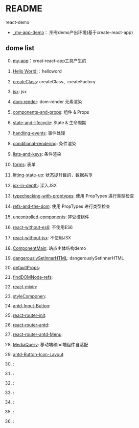 # README

react-demo

- [_my-app-demo](_my-app-demo)： 所有demo产出环境(基于create-react-app)

## dome list
0. [my-app](my-app)：creat-react-app工具产生的
0. [Hello World!](hello-word)：helloword
0. [createClass](createClass): createClass、createFactory
0. [jsx](jsx-demo): jsx
0. [dom-render](dom-render): dom-render 元素渲染
0. [components-and-props](components-and-props): 组件 & Props
0. [state-and-lifecycle](state-and-lifecycle): State & 生命周期
0. [handling-events](handling-events): 事件处理
0. [conditional-rendering](conditional-rendering): 条件渲染
0. [lists-and-keys](lists-and-keys): 条件渲染
0. [forms](forms): 表单
0. [lifting-state-up](lifting-state-up): 状态提升目的，数据共享
0. [jsx-in-depth](jsx-in-depth): 深入JSX
0. [typechecking-with-proptypes](typechecking-with-proptypes): 使用 PropTypes 进行类型检查
0. [refs-and-the-dom](refs-and-the-dom): 使用 PropTypes 进行类型检查
0. [uncontrolled-components](uncontrolled-components): 非受控组件
0. [react-without-es6](react-without-es6): 不使用ES6
0. [react-without-jsx](react-without-jsx): 不使用JSX




0. [ComponentMain](ComponentMain): 站点主体结构demo
0. [dangerouslySetInnerHTML](dangerouslySetInnerHTML): dangerouslySetInnerHTML
0. [defaultProps](defaultProps): 
0. [findDOMNode-refs](findDOMNode-refs): 
0. [react-mixin](react-mixin): 
0. [styleComponen](styleComponen): 
0. [antd-Input-Button](antd-Input-Button): 
0. [react-router-init](react-router-init): 
0. [react-router-antd](react-router-antd): 
0. [react-router-antd-Menu](react-router-antd-Menu): 
0. [MediaQuery](MediaQuery): 移动端和pc端组件自适配
0. [antd-Button-Icon-Layout](antd-Button-Icon-Layout): 
0. [](): 
0. [](): 
0. [](): 
0. [](): 
0. [](): 
0. [](): 
0. [](): 

















